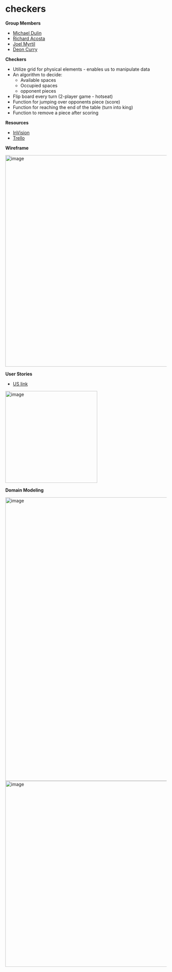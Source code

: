 # checkers

**Group Members**
- [Michael Dulin](https://github.com/MichaelDulin)
- [Richard Acosta](https://github.com/acostavs)
- [Joel Myrtil](https://github.com/JMyrtil)
- [Deon Curry](https://github.com/Curryfrom3)

**Checkers**
- Utilize grid for physical elements - enables us to manipulate data
- An algorithm to decide:
  - Available spaces
  - Occupied spaces
  - opponent pieces
- Flip board every turn (2-player game - hotseat)
- Function for jumping over opponents piece (score)
- Function for reaching the end of the table (turn into king)
- Function to remove a piece after scoring

**Resources**
- [InVision](https://deonc856597.invisionapp.com/teams/people/members?nameSort=asc)
- [Trello](https://trello.com/w/todo20381224/members?utm_source=eval-email&utm_medium=email&utm_campaign=team-invite)

**Wireframe**

<img width="661" alt="image" src="https://user-images.githubusercontent.com/73040864/218562627-8103931b-f06d-41f2-9bf1-f261894c98b0.png">

**User Stories**
- [US link](https://deonc856597.invisionapp.com/freehand/TODO-WireFrame-FynWrFHKU?dsid_h=fed729d2fce0044266995c1706840bfd6ed1d3f1f51c2a8c881abff55d41b881&uid_h=8194627f8757461ae270d17c4ba577014cd4073d8595dd647068a7d499b7ee0a&zoomToItems=Y2xlM2FpN2x5MDBiZjM1NnQ4NGJnb3Rjdw%3D%3D)

<img width="287" alt="image" src="https://user-images.githubusercontent.com/73040864/218579277-0eed51f0-33d1-49c5-96a7-11d2a826900f.png">

**Domain Modeling**

<img width="886" alt="image" src="https://user-images.githubusercontent.com/73040864/218589623-7c588e59-84c1-455c-aa3d-3857d6fd428b.png">

<img width="581" alt="image" src="https://user-images.githubusercontent.com/73040864/218812781-50f494db-7143-4a3c-8bbf-8ba629b80465.png">


